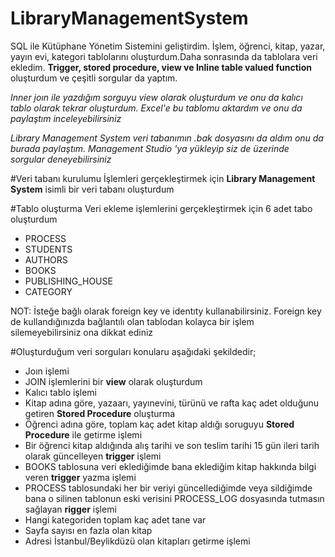 # LibraryManagementSystem
SQL ile Kütüphane Yönetim Sistemini geliştirdim. İşlem, öğrenci, kitap, yazar, yayın evi, kategori tablolarını oluşturdum.Daha sonrasında da  tablolara veri ekledim. **Trigger, stored procedure, view ve Inline table valued function** oluşturdum ve çeşitli sorgular da yaptım. 

*Inner joın ile yazdığım sorguyu view olarak oluşturdum ve onu da kalıcı tablo olarak tekrar oluşturdum. Excel'e bu tablomu aktardım ve onu da paylaştım inceleyebilirsiniz*

*Library Management System veri tabanımın .bak dosyasını da aldım onu da burada paylaştım. Management Studio 'ya yükleyip siz de üzerinde sorgular deneyebilirsiniz* 

#Veri tabanı kurulumu
İşlemleri gerçekleştirmek için **Library Management System** isimli bir veri tabanı oluşturdum

#Tablo oluşturma
Veri ekleme işlemlerini gerçekleştirmek için 6 adet tabo oluşturdum
- PROCESS
- STUDENTS
- AUTHORS
- BOOKS
- PUBLISHING_HOUSE
- CATEGORY

NOT: İsteğe bağlı olarak foreign key ve identıty kullanabilirsiniz. Foreign key de kullandığınızda bağlantılı olan tablodan kolayca bir işlem silemeyebilirsiniz ona dikkat ediniz


#Oluşturduğum veri sorguları konularu aşağıdaki şekildedir;
-  Joın işlemi
-  JOIN işlemlerini bir **view** olarak oluşturdum
-  Kalıcı tablo işlemi
-  Kitap adına göre, yazaarı, yayınevini, türünü ve rafta kaç adet olduğunu getiren **Stored Procedure** oluşturma
-  Öğrenci adına göre, toplam kaç adet kitap aldığı soruguyu **Stored Procedure** ile getirme işlemi
-  Bir öğrenci kitap aldığında alış tarihi ve son teslim tarihi 15 gün ileri tarih olarak güncelleyen **trigger** işlemi
-  BOOKS tablosuna veri eklediğimde bana eklediğim kitap hakkında bilgi veren **trigger** yazma işlemi
-  PROCESS tablosundaki  her bir veriyi güncellediğimde veya sildiğimde bana o silinen tablonun eski verisini PROCESS_LOG dosyasında tutmasın sağlayan **rigger** işlemi
-  Hangi kategoriden toplam kaç adet tane var
-  Sayfa sayısı en fazla olan kitap
-  Adresi İstanbul/Beylikdüzü olan kitapları getirme işlemi
  
